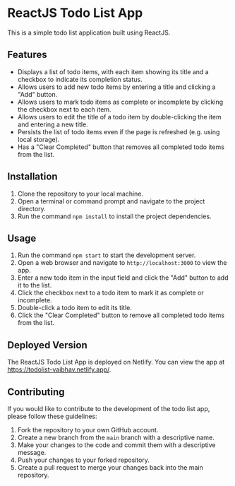 # ReactJS Todo List App

This is a simple todo list application built using ReactJS.

## Features

- Displays a list of todo items, with each item showing its title and a checkbox to indicate its completion status.
- Allows users to add new todo items by entering a title and clicking a "Add" button.
- Allows users to mark todo items as complete or incomplete by clicking the checkbox next to each item.
- Allows users to edit the title of a todo item by double-clicking the item and entering a new title.
- Persists the list of todo items even if the page is refreshed (e.g. using local storage).
- Has a "Clear Completed" button that removes all completed todo items from the list.

## Installation

1. Clone the repository to your local machine.
2. Open a terminal or command prompt and navigate to the project directory.
3. Run the command `npm install` to install the project dependencies.

## Usage

1. Run the command `npm start` to start the development server.
2. Open a web browser and navigate to `http://localhost:3000` to view the app.
3. Enter a new todo item in the input field and click the "Add" button to add it to the list.
4. Click the checkbox next to a todo item to mark it as complete or incomplete.
5. Double-click a todo item to edit its title.
6. Click the "Clear Completed" button to remove all completed todo items from the list.

## Deployed Version

The ReactJS Todo List App is deployed on Netlify. You can view the app at https://todolist-vaibhav.netlify.app/.

## Contributing

If you would like to contribute to the development of the todo list app, please follow these guidelines:

1. Fork the repository to your own GitHub account.
2. Create a new branch from the `main` branch with a descriptive name.
3. Make your changes to the code and commit them with a descriptive message.
4. Push your changes to your forked repository.
5. Create a pull request to merge your changes back into the main repository.
